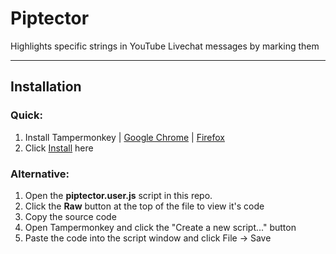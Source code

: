 # Piptector

Highlights specific strings in YouTube Livechat messages by marking them

---
## Installation
### Quick:
1. Install Tampermonkey | [Google Chrome](https://chromewebstore.google.com/detail/tampermonkey/dhdgffkkebhmkfjojejmpbldmpobfkfo) | [Firefox](https://addons.mozilla.org/firefox/addon/tampermonkey)
2. Click [Install](https://github.com/Ponkhy/Piptector/raw/main/piptector.user.js) here
### Alternative:
1. Open the **piptector.user.js** script in this repo.
2. Click the **Raw** button at the top of the file to view it's code
3. Copy the source code
4. Open Tampermonkey and click the "Create a new script..." button
5. Paste the code into the script window and click File -> Save